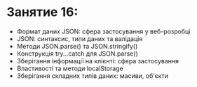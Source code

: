 # Занятие 16:

- Формат даних JSON: сфера застосування у веб-розробці
- JSON: синтаксис, типи даних та валідація
- Методи JSON.parse() та JSON.stringify()
- Конструкція try...catch для JSON.parse()
- Зберігання інформації на клієнті: сфера застосування
- Властивості та методи localStorage
- Зберігання складних типів даних: масиви, об'єкти
